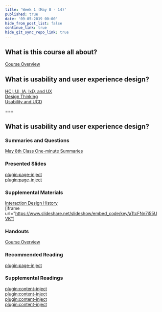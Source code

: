 ```yaml
---
title: 'Week 1 (May 8 - 14)'
published: true
date: '09-05-2019 00:00'
hide_from_post_list: false
continue_link: true
hide_git_sync_repo_link: true
---
```


## What is this course all about?

[Course Overview](../../presentation/placeholder-slide?target=_blank)

## What is usability and user experience design?
[HCI, UI, IA, IxD, and UX](/192/presentations/placeholder-slide?target=_blank#/placeholder-slide-4)  
[Design Thinking](/192/presentations/placeholder-slide?target=_blank#/placeholder-slide-5)  
[Usability and UCD](/192/presentations/placeholder-slide?target=_blank#/placeholder-slide-6)  

===

## **What is usability and user experience design?**

### Summaries and Questions  
[May 8th Class One-minute Summaries](https://canvas.sfu.ca/courses/44038/assignments/347269)

### Presented Slides  
[plugin:page-inject](/192/all-slides/week-01-1)  
[plugin:page-inject](/192/all-slides/week-01-2)  

### Supplemental Materials  
[Interaction Design History](http://www.slideshare.net/mrettig/interaction-design-history)  
[iframe url="https://www.slideshare.net/slideshow/embed_code/key/aTtcFNn7i55UVK"]

### Handouts  
[Course Overview](https://canvas.sfu.ca/courses/44038/files/folder/Handouts/Course%20Overview)  

### Recommended Reading  
[plugin:page-inject](/192/all-readings/week-01)

### Supplemental Readings  
[plugin:content-inject](/192/ux-techniques-guide/what-does-a-holistic-user-experience-design-process-look-like/design-ethics)  
[plugin:content-inject](/192/ux-techniques-guide/what-is-usability-and-user-experience-design/usability)  
[plugin:content-inject](/192/ux-techniques-guide/what-does-a-holistic-user-experience-design-process-look-like/user-centered-design)  
[plugin:content-inject](/192/ux-techniques-guide/what-is-usability-and-user-experience-design/user-experience-design)  
